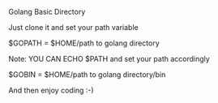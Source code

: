 Golang Basic Directory

Just clone it and set your path variable

$GOPATH = $HOME/path to golang directory                         

Note: YOU CAN ECHO $PATH and set your path accordingly

$GOBIN  = $HOME/path to golang directory/bin


And then enjoy coding :-)
